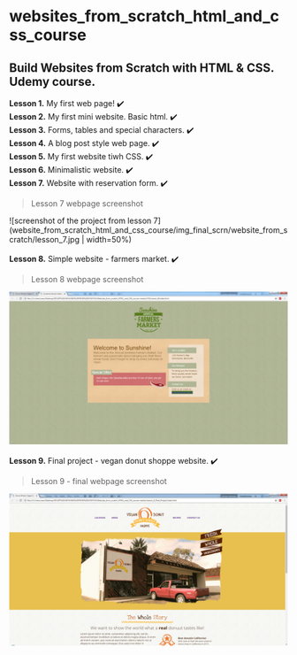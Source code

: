 # websites_from_scratch_html_and_css_course
## Build Websites from Scratch with HTML &amp; CSS. Udemy course.

**Lesson 1.** My first web page! :heavy_check_mark:  
**Lesson 2.** My first mini website. Basic html. :heavy_check_mark:   
**Lesson 3.** Forms, tables and special characters. :heavy_check_mark:   
**Lesson 4.** A blog post style web page. :heavy_check_mark:   
**Lesson 5.** My first website tiwh CSS. :heavy_check_mark:   
**Lesson 6.** Minimalistic website. :heavy_check_mark:   
**Lesson 7.** Website with reservation form. :heavy_check_mark:   

> Lesson 7 webpage screenshot

![screenshot of the project from lesson 7](website_from_scratch_html_and_css_course/img_final_scrn/website_from_scratch/lesson_7.jpg | width=50%)    <br/><br/>
**Lesson 8.** Simple website - farmers market. :heavy_check_mark: 

> Lesson 8 webpage screenshot

![screenshot of the project from lesson 8](website_from_scratch_html_and_css_course/img_final_scrn/website_from_scratch/lesson_8.jpg)    <br/><br/>
**Lesson 9.** Final project - vegan donut shoppe website. :heavy_check_mark:    

> Lesson 9 - final webpage screenshot

![screenshot of the project from lesson 9](website_from_scratch_html_and_css_course/img_final_scrn/website_from_scratch/lesson_9_final.jpg)    <br/><br/>

